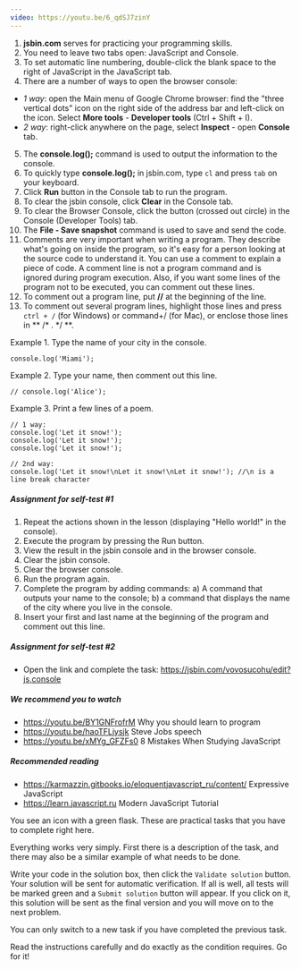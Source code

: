 ```yaml
---
video: https://youtu.be/6_qdSJ7zinY
---
```

1.  **jsbin.com** serves for practicing your programming skills.
2.  You need to leave two tabs open: JavaScript and Console.
3.  To set automatic line numbering, double-click the blank space to the right of JavaScript in the JavaScript tab.
4.  There are a number of ways to open the browser console:
* *1 way*: open the Main menu of Google Chrome browser: find the "three vertical dots" icon on the right side of the address bar and left-click on the icon. Select **More tools** - **Developer tools** (Ctrl + Shift + I).
* *2 way*: right-click anywhere on the page, select **Inspect** - open **Console** tab.
5.  The **console.log();** command is used to output the information to the console.
6.  To quickly type **console.log();** in jsbin.com, type `cl` and press `tab` on your keyboard.
7.  Click **Run** button in the Console tab to run the program.
8.  To clear the jsbin console, click **Clear** in the Console tab.
9.  To clear the Browser Console, click the button (crossed out circle) in the Console (Developer Tools) tab.
10. The **File - Save snapshot** command is used to save and send the code.
11. Comments are very important when writing a program. They describe what's going on inside the program, so it's easy for a person looking at the source code to understand it. You can use a comment to explain a piece of code. A comment line is not a program command and is ignored during program execution. Also, if you want some lines of the program not to be executed, you can comment out these lines.
11. To comment out a program line, put **//** at the beginning of the line. 
12. To comment out several program lines, highlight those lines and press `ctrl + /` (for Windows) or command+/ (for Mac), or enclose those lines in ** /\* . \*/ **.

Example 1. Type the name of your city in the console.
```
console.log('Miami');
```
Example 2. Type your name, then comment out this line.
```
// console.log('Alice');
```
Example 3. Print a few lines of a poem.
```
// 1 way:
console.log('Let it snow!');
console.log('Let it snow!');
console.log('Let it snow!');

// 2nd way:
console.log('Let it snow!\nLet it snow!\nLet it snow!'); //\n is a line break character
```

##### Assignment for self-test #1
1.  Repeat the actions shown in the lesson (displaying "Hello world!" in the console).
2.  Execute the program by pressing the Run button.
3.  View the result in the jsbin console and in the browser console. 
4.  Clear the jsbin console.
5.  Clear the browser console.
6.  Run the program again.
7.  Complete the program by adding commands:
a) A command that outputs your name to the console; 
b) a command that displays the name of the city where you live in the console. 
8.  Insert your first and last name at the beginning of the program and comment out this line.

##### Assignment for self-test #2
* Open the link and complete the task:
https://jsbin.com/vovosucohu/edit?js,console

##### We recommend you to watch 
- https://youtu.be/BY1GNFrofrM Why you should learn to program
- https://youtu.be/haoTFLjysjk Steve Jobs speech
- https://youtu.be/xMYg_GFZFs0 8 Mistakes When Studying JavaScript

##### Recommended reading
- https://karmazzin.gitbooks.io/eloquentjavascript_ru/content/ Expressive JavaScript
- https://learn.javascript.ru Modern JavaScript Tutorial

You see an icon with a green flask. These are practical tasks that you have to complete right here.

Everything works very simply. First there is a description of the task, and there may also be a similar example of what needs to be done.  

Write your code in the solution box, then click the `Validate solution` button. Your solution will be sent for automatic verification. If all is well, all tests will be marked green and a `Submit solution` button will appear. If you click on it, this solution will be sent as the final version and you will move on to the next problem.  

You can only switch to a new task if you have completed the previous task.

Read the instructions carefully and do exactly as the condition requires.
Go for it!